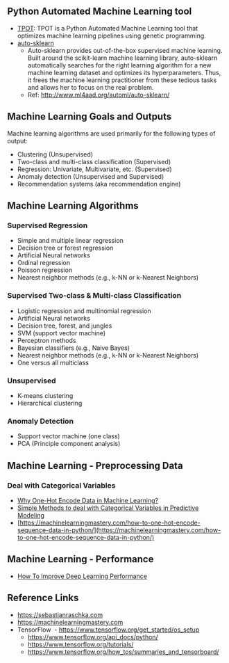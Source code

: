 ## Python Automated Machine Learning tool 

- [TPOT](https://github.com/vanqm/tpot): TPOT is a Python Automated Machine Learning tool that optimizes machine learning pipelines using genetic programming.
- [auto-sklearn](https://github.com/automl/auto-sklearn)
  - Auto-sklearn provides out-of-the-box supervised machine learning. Built around the scikit-learn machine learning library, auto-sklearn automatically searches for the right learning algorithm for a new machine learning dataset and optimizes its hyperparameters. Thus, it frees the machine learning practitioner from these tedious tasks and allows her to focus on the real problem.
  - Ref: http://www.ml4aad.org/automl/auto-sklearn/

## Machine Learning Goals and Outputs

Machine learning algorithms are used primarily for the following types of output:
- Clustering (Unsupervised)
- Two-class and multi-class classification (Supervised)
- Regression: Univariate, Multivariate, etc. (Supervised)
- Anomaly detection (Unsupervised and Supervised)
- Recommendation systems (aka recommendation engine)

## Machine Learning Algorithms
### Supervised Regression
- Simple and multiple linear regression
- Decision tree or forest regression
- Artificial Neural networks
- Ordinal regression
- Poisson regression
- Nearest neighbor methods (e.g., k-NN or k-Nearest Neighbors)
### Supervised Two-class & Multi-class Classification
- Logistic regression and multinomial regression
- Artificial Neural networks
- Decision tree, forest, and jungles
- SVM (support vector machine)
- Perceptron methods
- Bayesian classifiers (e.g., Naive Bayes)
- Nearest neighbor methods (e.g., k-NN or k-Nearest Neighbors)
- One versus all multiclass
### Unsupervised
- K-means clustering
- Hierarchical clustering
### Anomaly Detection
- Support vector machine (one class)
- PCA (Principle component analysis)

## Machine Learning - Preprocessing Data
### Deal with Categorical Variables
- [Why One-Hot Encode Data in Machine Learning?](https://machinelearningmastery.com/why-one-hot-encode-data-in-machine-learning/)
- [Simple Methods to deal with Categorical Variables in Predictive Modeling](https://www.analyticsvidhya.com/blog/2015/11/easy-methods-deal-categorical-variables-predictive-modeling/)
- [https://machinelearningmastery.com/how-to-one-hot-encode-sequence-data-in-python/](https://machinelearningmastery.com/how-to-one-hot-encode-sequence-data-in-python/)

## Machine Learning - Performance
- [How To Improve Deep Learning Performance](https://machinelearningmastery.com/improve-deep-learning-performance/)

## Reference Links
- https://sebastianraschka.com
- https://machinelearningmastery.com
- TensorFlow
  - https://www.tensorflow.org/get_started/os_setup
  - https://www.tensorflow.org/api_docs/python/
  - https://www.tensorflow.org/tutorials/
  - https://www.tensorflow.org/how_tos/summaries_and_tensorboard/
